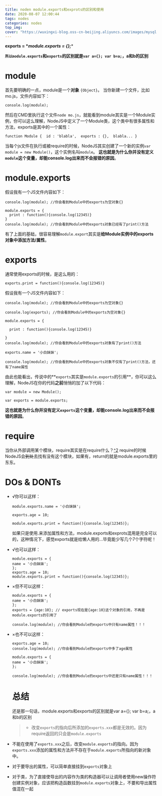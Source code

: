 ```yaml
---
title: noden module.exports和exprots的区别和使用
date: 2020-08-07 12:00:44
tags: nodes
categories: nodes
top_img:
cover: "https://wuxingxi-blog.oss-cn-beijing.aliyuncs.com/images/mysql.jpeg"
---
```


**exports = \**module.exports = {};****

**`所以module.exports`和`exports`的区别就是`var a={}; var b=a;`，a和b的区别**

# module

首先要明确的一点，module是一个**对象** `{Object}`。
当你新建一个文件，比如mo.js，文件内容如下：

```
console.log(module); 
```

然后在CMD里执行这个文件`node mo.js`，就能看到module其实是一个Module实例，你可以这么理解，NodeJS中定义了一个Module类，这个类中有很多属性和方法，exports是其中的一个属性：

```
function Module {  id : 'blabla',  exports : {},  blabla... } 
```

当每个js文件在执行或被require的时候，NodeJS其实创建了一个新的实例`var module = new Module()`，这个实例名叫`module`。
**这也就是为什么你并没有定义`module`这个变量，却能console.log出来而不会报错的原因**。

# module.exports

假设我有一个JS文件内容如下：

```
console.log(module); //你会看到Module中的exports为空对象{}

module.exports = {
  print : function(){console.log(12345)}
}
console.log(module); //你会看到Module中的exports对象已经有了print()方法
```

有了上面的基础，很容易理解`module.export`其实是**给Module实例中的exports对象中添加方法/属性**。

# exports

通常使用exports的时候，是这么用的：

```
exports.print = function(){console.log(12345)}
```

假设我有一个JS文件内容如下：

```
console.log(module); //你会看到Module中的exports为空对象{}

console.log(exports); //你会看到Module中的exports为空对象{}

module.exports = {

  print : function(){console.log(12345)}

}
console.log(module); //你会看到Module中的exports对象有了print()方法

exports.name = '小白妹妹';

console.log(module); //你会看到Module中的exports对象不仅有了print()方法，还有了name属性
```

由此也能看出，传说中的**`exports`其实是`module.exports`的引用**，你可以这么理解，NodeJS在你的代码**之前**悄悄的加了以下代码：

```
var module = new Module();

var exports = module.exports;
```

**这也就是为什么你并没有定义`exports`这个变量，却能console.log出来而不会报错的原因**。

# require

当你从外部调用某个模块，require其实是在require什么？[^2](https://nodejs.org/dist/latest-v4.x/docs/api/modules.html#modules_module_require_id)
require的时候NodeJS会~~到处~~去找有没有这个模块，如果有，return的就是module.exports里的东东。

# DOs & DONTs

- √你可以这样：

  ```
  module.exports.name = '小白妹妹';
  
  exports.age = 10;
  
  module.exports.print = function(){console.log(12345)};
  ```

  如果只是使用.来添加属性和方法，module.exports和exprots混用是完全可以的，这种情况下，感觉exports就是给懒人用的…毕竟能少写几个7个字符呢！

- √也可以这样：

  ```
  module.exports = {
  name = '小白妹妹';
  };
  exports.age = 10;
  module.exports.print = function(){console.log(12345)};
  ```

- ×但不可以这样：

  ```
  module.exports = {
  name = '小白妹妹';
  };
  exports = {age:10}; // exports现在是{age:10}这个对象的引用，不再是module.exports的引用了
  
  console.log(module); //你会看到Module的exports中只有name属性！！！
  ```

- ×也不可以这样：

  ```
  exports.age = 10; 
  console.log(module); //你会看到Module的exports中多了age属性
  
  module.exports = {
  name = '小白妹妹';
  };
  
  console.log(module); //你会看到Module的exports中还是只有name属性！！！
  ```

  # 总结

  还是那一句话，module.exports和exports的区别就是var a={}; var b=a;，a和b的区别

  > - 改变`exports`的指向后所添加的`exports.xxx`都是无效的。因为require返回的只会是`module.exports`

- 不能在使用了`exports.xxx`之后，改变`module.exports`的指向。因为`exports.xxx`添加的属性和方法并不存在于`module.exports`所指向的新对象中。

- 对于要导出的属性，可以简单直接挂到`exports`对象上

- 对于类，为了直接使导出的内容作为类的构造器可以让调用者使用new操作符创建实例对象，应该把构造函数挂到`module.exports`对象上，不要和导出属性值混在一起
